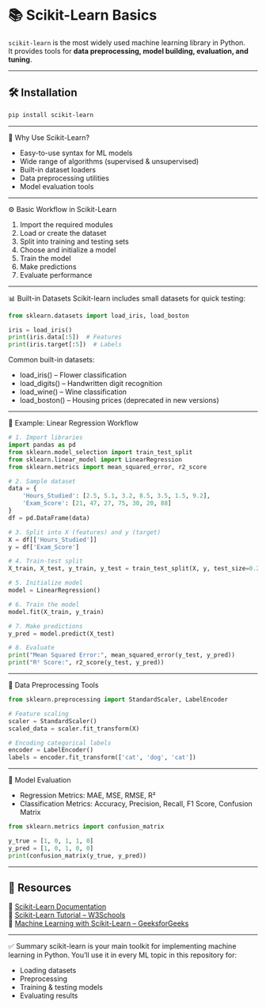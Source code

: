 # 📚 Scikit-Learn Basics

`scikit-learn` is the most widely used machine learning library in Python.  
It provides tools for **data preprocessing, model building, evaluation, and tuning**.

---

## 🛠️ Installation

```bash
pip install scikit-learn
```

---


🧠 Why Use Scikit-Learn?
- Easy-to-use syntax for ML models
- Wide range of algorithms (supervised & unsupervised)
- Built-in dataset loaders
- Data preprocessing utilities
- Model evaluation tools

---


⚙️ Basic Workflow in Scikit-Learn

1. Import the required modules
2. Load or create the dataset
3. Split into training and testing sets
4. Choose and initialize a model
5. Train the model
6. Make predictions
7. Evaluate performance

---


📊 Built-in Datasets
Scikit-learn includes small datasets for quick testing:

```python
from sklearn.datasets import load_iris, load_boston

iris = load_iris()
print(iris.data[:5])  # Features
print(iris.target[:5])  # Labels
```
Common built-in datasets:

- load_iris() – Flower classification
- load_digits() – Handwritten digit recognition
- load_wine() – Wine classification
- load_boston() – Housing prices (deprecated in new versions)


---


📝 Example: Linear Regression Workflow
```python
# 1. Import libraries
import pandas as pd
from sklearn.model_selection import train_test_split
from sklearn.linear_model import LinearRegression
from sklearn.metrics import mean_squared_error, r2_score

# 2. Sample dataset
data = {
    'Hours_Studied': [2.5, 5.1, 3.2, 8.5, 3.5, 1.5, 9.2],
    'Exam_Score': [21, 47, 27, 75, 30, 20, 88]
}
df = pd.DataFrame(data)

# 3. Split into X (features) and y (target)
X = df[['Hours_Studied']]
y = df['Exam_Score']

# 4. Train-test split
X_train, X_test, y_train, y_test = train_test_split(X, y, test_size=0.2, random_state=42)

# 5. Initialize model
model = LinearRegression()

# 6. Train the model
model.fit(X_train, y_train)

# 7. Make predictions
y_pred = model.predict(X_test)

# 8. Evaluate
print("Mean Squared Error:", mean_squared_error(y_test, y_pred))
print("R² Score:", r2_score(y_test, y_pred))
```

---


🧼 Data Preprocessing Tools

```python
from sklearn.preprocessing import StandardScaler, LabelEncoder

# Feature scaling
scaler = StandardScaler()
scaled_data = scaler.fit_transform(X)

# Encoding categorical labels
encoder = LabelEncoder()
labels = encoder.fit_transform(['cat', 'dog', 'cat'])
```


---


📏 Model Evaluation
- Regression Metrics: MAE, MSE, RMSE, R²
- Classification Metrics: Accuracy, Precision, Recall, F1 Score, Confusion Matrix

```python
from sklearn.metrics import confusion_matrix

y_true = [1, 0, 1, 1, 0]
y_pred = [1, 0, 1, 0, 0]
print(confusion_matrix(y_true, y_pred))
```

---

## 🔗 Resources

📘 [Scikit-Learn Documentation](https://scikit-learn.org/stable/documentation.html)  
📘 [Scikit-Learn Tutorial – W3Schools](https://www.w3schools.com/python/python_ml_getting_started.asp)  
📘 [Machine Learning with Scikit-Learn – GeeksforGeeks](https://www.geeksforgeeks.org/scikit-learn/)

---


✅ Summary
scikit-learn is your main toolkit for implementing machine learning in Python.
You’ll use it in every ML topic in this repository for:

- Loading datasets
- Preprocessing
- Training & testing models
- Evaluating results
